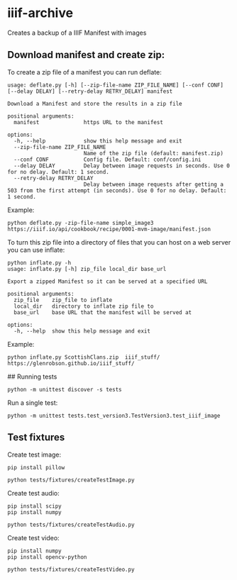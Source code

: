 # iiif-archive
Creates a backup of a IIIF Manifest with images

## Download manifest and create zip:
To create a zip file of a manifest you can run deflate:

```
usage: deflate.py [-h] [--zip-file-name ZIP_FILE_NAME] [--conf CONF] [--delay DELAY] [--retry-delay RETRY_DELAY] manifest

Download a Manifest and store the results in a zip file

positional arguments:
  manifest              https URL to the manifest

options:
  -h, --help            show this help message and exit
  --zip-file-name ZIP_FILE_NAME
                        Name of the zip file (default: manifest.zip)
  --conf CONF           Config file. Default: conf/config.ini
  --delay DELAY         Delay between image requests in seconds. Use 0 for no delay. Default: 1 second.
  --retry-delay RETRY_DELAY
                        Delay between image requests after getting a 503 from the first attempt (in seconds). Use 0 for no delay. Default: 1 second.
```

Example:
```
python deflate.py -zip-file-name simple_image3 https://iiif.io/api/cookbook/recipe/0001-mvm-image/manifest.json
```
To turn this zip file into a directory of files that you can host on a web server you can use inflate:

```
python inflate.py -h 
usage: inflate.py [-h] zip_file local_dir base_url

Export a zipped Manifest so it can be served at a specified URL

positional arguments:
  zip_file    zip_file to inflate
  local_dir   directory to inflate zip file to
  base_url    base URL that the manifest will be served at

options:
  -h, --help  show this help message and exit
```

Example:

```
python inflate.py ScottishClans.zip  iiif_stuff/ https://glenrobson.github.io/iiif_stuff/
```

## Running tests

```
python -m unittest discover -s tests
```
Run a single test:

```
python -m unittest tests.test_version3.TestVersion3.test_iiif_image
```

## Test fixtures

Create test image:

```
pip install pillow
```

```
python tests/fixtures/createTestImage.py
```

Create test audio:

```
pip install scipy
pip install numpy
```

```
python tests/fixtures/createTestAudio.py
```

Create test video:
```
pip install numpy
pip install opencv-python
```

```
python tests/fixtures/createTestVideo.py
```